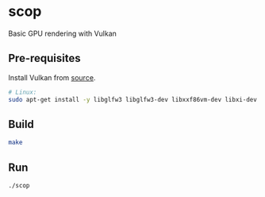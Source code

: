 # scop

Basic GPU rendering with Vulkan

## Pre-requisites

Install Vulkan from [source](https://vulkan.lunarg.com/).

```bash
# Linux:
sudo apt-get install -y libglfw3 libglfw3-dev libxxf86vm-dev libxi-dev
```

## Build

```bash
make
```

## Run

```bash
./scop
```